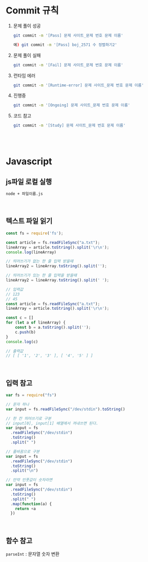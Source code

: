 # Commit 규칙

1. 문제 풀이 성공

   ```bash
   git commit -m '[Pass] 문제 사이트_문제 번호 문제 이름'
   
   예) git commit -m '[Pass] boj_2571 수 정렬하기2'
   ```

2. 문제 풀이 실패

   ```bash
   git commit -m '[Fail] 문제 사이트_문제 번호 문제 이름'
   ```

3. 런타임 에러

   ```bash
   git commit -m '[Runtime-error] 문제 사이트_문제 번호 문제 이름'
   ```

4. 진행중

   ```bash
   git commit -m '[Ongoing] 문제 사이트_문제 번호 문제 이름'
   ```

5. 코드 참고

   ```bash
   git commit -m '[Study] 문제 사이트_문제 번호 문제 이름'
   ```

   

<br>

<br>

# Javascript

## js파일 로컬 실행

```bash
node + 파일이름.js
```



<br>

## 텍스트 파일 읽기

```javascript
const fs = require('fs');

const article = fs.readFileSync("a.txt");
lineArray = article.toString().split('\r\n');
console.log(lineArray)
```



```javascript
// 띄어쓰기가 없는 한 줄 입력 받을때
lineArray2 = lineArray.toString().split('');

// 띄어쓰기가 있는 한 줄 입력을 받을때
lineArray2 = lineArray.toString().split(' ');

// 입력값
// 123
// 45
const article = fs.readFileSync("a.txt");
lineArray = article.toString().split('\r\n');

const c = []
for (let a of lineArray) {
    const b = a.toString().split('');
    c.push(b)
}
console.log(c)

// 출력값
// [ [ '1', '2', '3' ], [ '4', '5' ] ]
```



<br>

## 입력 참고

```javascript
var fs = require("fs")

// 문자 하나
var input = fs.readFileSync("/dev/stdin").toString()

// 한 칸 띄어쓰기로 구분
// input[0], input[1] 배열에서 꺼내쓰면 된다.
var input = fs
  .readFileSync("/dev/stdin")
  .toString()
  .split(" ")

// 줄바꿈으로 구분
var input = fs
  .readFileSync("/dev/stdin")
  .toString()
  .split("\n")

// 만약 인풋값이 숫자라면
var input = fs
  .readFileSync("/dev/stdin")
  .toString()
  .split(" ")
  .map(function(a) {
    return +a
  })
```

<br>

## 함수 참고

`parseInt` : 문자열 숫자 변환



